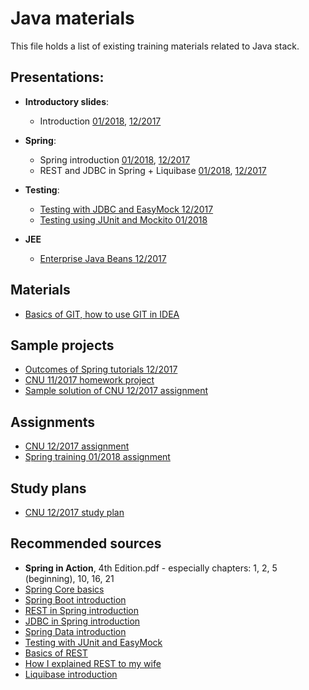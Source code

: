 # Java materials

This file holds a list of existing training materials related to Java stack.

## Presentations:
 * **Introductory slides**:
    * Introduction [01/2018](https://drive.google.com/open?id=1IHyCOh7BKoGFoY5dHfQ1VpDG8oG6cTeEWJ3HSUkqOeA), [12/2017](https://docs.google.com/presentation/d/1E__g89dsHjzeNVzuPSssq8VdyYBsT_3UWi3cUaqbhU0/edit#slide=id.g2b69b979a0_0_55)
    
 * **Spring**:
    * Spring introduction [01/2018](https://drive.google.com/open?id=1WGp96MynjIGA-gB0KSNg4UeFe1DweKGwEtK7pRXlqO0), [12/2017](https://drive.google.com/open?id=1upn7LPOs6pIiR5jCD8JoGyhmd4Vz4VAg5bUQQSL1qIM)
    * REST and JDBC in Spring + Liquibase [01/2018](https://drive.google.com/open?id=1rbhL7aKmn3OfwmKBAai8600CU_QhLtt6dMvisJGGeC8), [12/2017](https://drive.google.com/open?id=1ZwiugHgalPRXQ4iqD5WRR_QMLlYAd_FPyEeCP3Pt4dI)
 * **Testing**:
    * [Testing with JDBC and EasyMock 12/2017](https://drive.google.com/open?id=1NB7lGd8aIfB78zhV0bEihsoIC631Jpw7KkttiH9TKg8)
    * [Testing using JUnit and Mockito 01/2018](https://drive.google.com/open?id=1tlik1uRvYfoKG7QXN5zle5UXU5DhW4jfU9I9qwfKRgc)
 * **JEE**
    * [Enterprise Java Beans 12/2017](https://drive.google.com/open?id=1zk-Fehs-ifT4VZ42AcA82JYguFMnwCqisvPmCO2J8GE)
    
## Materials
 * [Basics of GIT, how to use GIT in IDEA](https://github.com/cngroupdk/cnu-mars-rover/blob/master/github-manual.md)    

## Sample projects
 * [Outcomes of Spring tutorials 12/2017](https://github.com/Wrent/CNU-Spring-tutorials)
 * [CNU 11/2017 homework project](https://github.com/cngroupdk/cnu-mars-rover)
 * [Sample solution of CNU 12/2017 assignment](https://github.com/Wrent/cnu-spring-entities-service)
 
## Assignments
 * [CNU 12/2017 assignment](https://docs.google.com/document/d/1DUpz0LPBFzceyvuEId1uXXJlsIWzfY9ky1UlhSh7zO8/edit?usp=sharing)
 * [Spring training 01/2018 assignment](https://drive.google.com/open?id=16TaF8VRNK_Gby5CPkgZTDZgCJ7t6nXTVHpwDL82Rk00)
    
## Study plans

 * [CNU 12/2017 study plan](https://drive.google.com/open?id=1wiSlHwXMQhOsXFIZmu_48nCjOEyBdcQo0JbhtvQYFmQ)
 
## Recommended sources

 * **Spring in Action**, 4th Edition.pdf - especially chapters: 1, 2, 5 (beginning), 10, 16, 21
 * [Spring Core basics](https://www.tutorialspoint.com/spring/index.htm)
 * [Spring Boot introduction](https://spring.io/guides/gs/spring-boot/)
 * [REST in Spring introduction](https://spring.io/guides/gs/rest-service/)
 * [JDBC in Spring introduction](https://spring.io/guides/gs/relational-data-access/)
 * [Spring Data introduction](https://projects.spring.io/spring-data/)
 * [Testing with JUnit and EasyMock](http://www.michaelminella.com/testing/unit-testing-with-junit-and-easymock.html)
 * [Basics of REST](https://spring.io/understanding/REST)
 * [How I explained REST to my wife](http://web.archive.org/web/20130116005443/http://tomayko.com/writings/rest-to-my-wife)
 * [Liquibase introduction](http://www.baeldung.com/liquibase-refactor-schema-of-java-app
)